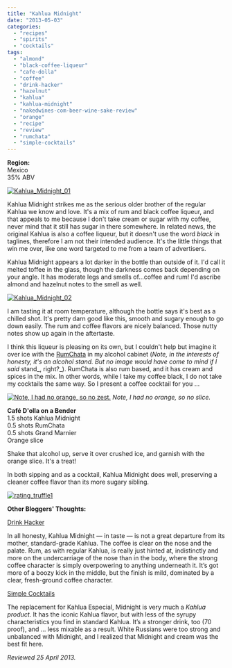 ```yaml
---
title: "Kahlua Midnight"
date: "2013-05-03"
categories:
  - "recipes"
  - "spirits"
  - "cocktails"
tags:
  - "almond"
  - "black-coffee-liqueur"
  - "cafe-dolla"
  - "coffee"
  - "drink-hacker"
  - "hazelnut"
  - "kahlua"
  - "kahlua-midnight"
  - "nakedwines-com-beer-wine-sake-review"
  - "orange"
  - "recipe"
  - "review"
  - "rumchata"
  - "simple-cocktails"
---
```


**Region:**\
Mexico\
35% ABV

[![Kahlua_Midnight_01](http://s3.amazonaws.com/thegourmez-wpmedia/2013/04/Kahlua_Midnight_01.jpg)](http://www.thegourmez.com/2013/05/kahlua-midnight/kahlua_midnight_01/)

Kahlua Midnight strikes me as the serious older brother of the regular Kahlua we know and love. It's a mix of rum and black coffee liqueur, and that appeals to me because I don't take cream or sugar with my coffee, never mind that it still has sugar in there somewhere. In related news, the original Kahlua is also a coffee liqueur, but it doesn't use the word _black_ in taglines, therefore I am not their intended audience. It's the little things that win me over, like one word targeted to me from a team of advertisers.

Kahlua Midnight appears a lot darker in the bottle than outside of it. I'd call it melted toffee in the glass, though the darkness comes back depending on your angle. It has moderate legs and smells of…coffee and rum! I'd ascribe almond and hazelnut notes to the smell as well.

[![Kahlua_Midnight_02](http://s3.amazonaws.com/thegourmez-wpmedia/2013/04/Kahlua_Midnight_02.jpg)](http://www.thegourmez.com/2013/05/kahlua-midnight/kahlua_midnight_02/)

I am tasting it at room temperature, although the bottle says it's best as a chilled shot. It's pretty darn good like this, smooth and sugary enough to go down easily. The rum and coffee flavors are nicely balanced. Those nutty notes show up again in the aftertaste.

I think this liqueur is pleasing on its own, but I couldn't help but imagine it over ice with the [RumChata](https://thegourmez.com/blog/2012-11-14-rumchata/) in my alcohol cabinet (_Note, in the interests of honesty, it's an alcohol stand. But no image would have come to mind if I said_ stand_, right?_). RumChata is also rum based, and it has cream and spices in the mix. In other words, while I take my coffee black, I do not take my cocktails the same way. So I present a coffee cocktail for you …




<div class="caption">

[![Note, I had no orange, so no zest.](http://s3.amazonaws.com/thegourmez-wpmedia/2013/04/Kahlua_Midnight_03.jpg)](http://www.thegourmez.com/2013/05/kahlua-midnight/kahlua_midnight_03/) _Note, I had no orange, so no slice._</div>


**Café D'olla on a Bender**\
1.5 shots Kahlua Midnight\
0.5 shots RumChata\
0.5 shots Grand Marnier\
Orange slice

Shake that alcohol up, serve it over crushed ice, and garnish with the orange slice. It's a treat!

In both sipping and as a cocktail, Kahlua Midnight does well, preserving a cleaner coffee flavor than its more sugary sibling.

[![rating_truffle1](http://s3.amazonaws.com/thegourmez-wpmedia/2009/02/rating_truffle1.gif)](http://www.thegourmez.com/2009/02/silk-hope-winery-nc-traminette-2007/rating_truffle1/)

**Other Bloggers' Thoughts:**

[Drink Hacker](http://www.drinkhacker.com/2012/10/31/review-kahlua-midnight-liqueur/)

In all honesty, Kahlua Midnight — in taste — is not a great departure from its mother, standard-grade Kahlua. The coffee is clear on the nose and the palate. Rum, as with regular Kahlua, is really just hinted at, indistinctly and more on the undercarriage of the nose than in the body, where the strong coffee character is simply overpowering to anything underneath it. It’s got more of a boozy kick in the middle, but the finish is mild, dominated by a clear, fresh-ground coffee character.

[Simple Cocktails](http://simple-cocktails.com/2013/03/coffee-liquors/)

The replacement for Kahlua Especial, Midnight is very much a _Kahlua product_. It has the iconic Kahlua flavor, but with less of the syrupy characteristics you find in standard Kahlua. It’s a stronger drink, too (70 proof), and … less mixable as a result. White Russians were too strong and unbalanced with Midnight, and I realized that Midnight and cream was the best fit here.

_Reviewed 25 April 2013._
